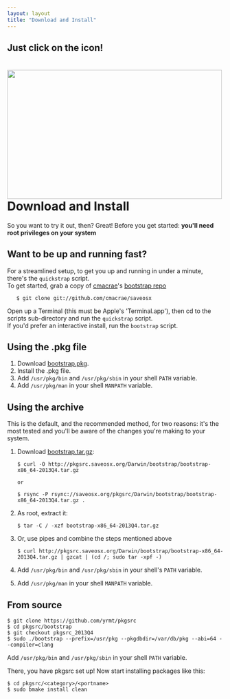 ```yaml
---
layout: layout
title: "Download and Install"
---
```


Just click on the icon! 
-----------------------

<a href="http://pkgsrc.saveosx.org/Darwin/bootstrap/bootstrap-x86_64-2013Q4.pkg"><img src="http://www.3tb.de/netbsd/pkgsrc-logo-outline.png" width="500" height="300" /></a>
Download and Install
====================

So you want to try it out, then? Great!
Before you get started: **you'll need root privileges on your system**

Want to be up and running fast?
-------------------------------
For a streamlined setup, to get you up and running in under a minute, there's the `quickstrap` script.  
To get started, grab a copy of [cmacrae](https://twitter.com/calumacrae)'s [bootstrap repo](https://github.com/cmacrae/saveosx)  

       $ git clone git://github.com/cmacrae/saveosx
	   
Open up a Terminal (this must be Apple's 'Terminal.app'), then cd to the scripts sub-directory and run the `quickstrap` script.  
If you'd prefer an interactive install, run the `bootstrap` script.  

Using the .pkg file 
-------------------

1. Download [bootstrap.pkg](http://pkgsrc.saveosx.org/Darwin/bootstrap/bootstrap-x86_64-2013Q4.pkg).
2. Install the .pkg file.
3. Add `/usr/pkg/bin` and `/usr/pkg/sbin` in your shell `PATH` variable.
4. Add `/usr/pkg/man` in your shell `MANPATH` variable.


Using the archive
-----------------

This is the default, and the recommended method, for two reasons: it's the most tested and you'll be aware of the changes you're making to your system.

1. Download [bootstrap.tar.gz](http://pkgsrc.saveosx.org/Darwin/bootstrap/bootstrap-x86_64-2013Q4.tar.gz):

       $ curl -O http://pkgsrc.saveosx.org/Darwin/bootstrap/bootstrap-x86_64-2013Q4.tar.gz

       or

       $ rsync -P rsync://saveosx.org/pkgsrc/Darwin/bootstrap/bootstrap-x86_64-2013Q4.tar.gz .

2. As root, extract it:

       $ tar -C / -xzf bootstrap-x86_64-2013Q4.tar.gz

3. Or, use pipes and combine the steps mentioned above

       $ curl http://pkgsrc.saveosx.org/Darwin/bootstrap/bootstrap-x86_64-2013Q4.tar.gz | gzcat | (cd /; sudo tar -xpf -)

3. Add `/usr/pkg/bin` and `/usr/pkg/sbin` in your shell's `PATH` variable.
4. Add `/usr/pkg/man` in your shell `MANPATH` variable.


From source
-----------

    $ git clone https://github.com/yrmt/pkgsrc
    $ cd pkgsrc/bootstrap
    $ git checkout pkgsrc_2013Q4
    $ sudo ./bootstrap --prefix=/usr/pkg --pkgdbdir=/var/db/pkg --abi=64 --compiler=clang

Add `/usr/pkg/bin` and `/usr/pkg/sbin` in your shell `PATH` variable.

There, you have pkgsrc set up! Now start installing packages like this:

    $ cd pkgsrc/<category>/<portname>
    $ sudo bmake install clean
